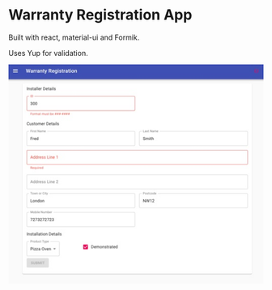 # Warranty Registration App

Built with react, material-ui and Formik.

Uses Yup for validation.

![](https://github.com/gerry-baird/garden-sales/blob/master/img/screenshot.jpg)
